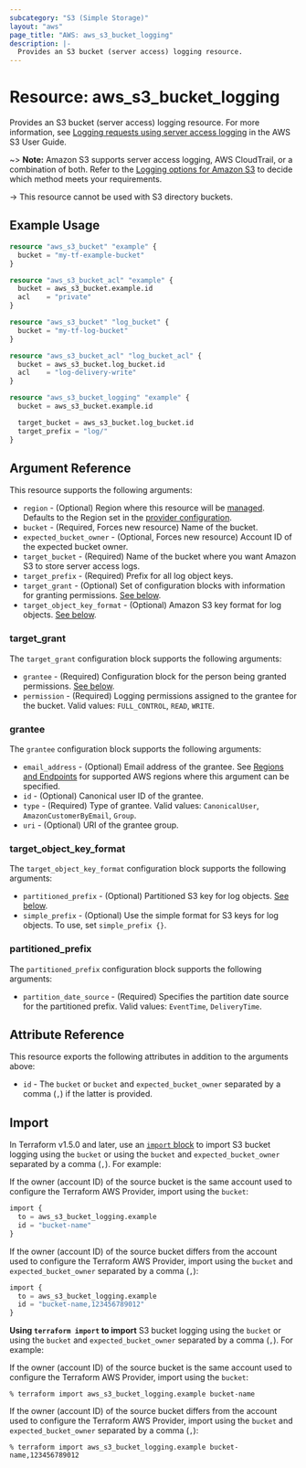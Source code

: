 ```yaml
---
subcategory: "S3 (Simple Storage)"
layout: "aws"
page_title: "AWS: aws_s3_bucket_logging"
description: |-
  Provides an S3 bucket (server access) logging resource.
---
```


# Resource: aws_s3_bucket_logging

Provides an S3 bucket (server access) logging resource. For more information, see [Logging requests using server access logging](https://docs.aws.amazon.com/AmazonS3/latest/userguide/ServerLogs.html)
in the AWS S3 User Guide.

~> **Note:** Amazon S3 supports server access logging, AWS CloudTrail, or a combination of both. Refer to the [Logging options for Amazon S3](https://docs.aws.amazon.com/AmazonS3/latest/userguide/logging-with-S3.html)
to decide which method meets your requirements.

-> This resource cannot be used with S3 directory buckets.

## Example Usage

```terraform
resource "aws_s3_bucket" "example" {
  bucket = "my-tf-example-bucket"
}

resource "aws_s3_bucket_acl" "example" {
  bucket = aws_s3_bucket.example.id
  acl    = "private"
}

resource "aws_s3_bucket" "log_bucket" {
  bucket = "my-tf-log-bucket"
}

resource "aws_s3_bucket_acl" "log_bucket_acl" {
  bucket = aws_s3_bucket.log_bucket.id
  acl    = "log-delivery-write"
}

resource "aws_s3_bucket_logging" "example" {
  bucket = aws_s3_bucket.example.id

  target_bucket = aws_s3_bucket.log_bucket.id
  target_prefix = "log/"
}
```

## Argument Reference

This resource supports the following arguments:

* `region` - (Optional) Region where this resource will be [managed](https://docs.aws.amazon.com/general/latest/gr/rande.html#regional-endpoints). Defaults to the Region set in the [provider configuration](https://registry.terraform.io/providers/hashicorp/aws/latest/docs#aws-configuration-reference).
* `bucket` - (Required, Forces new resource) Name of the bucket.
* `expected_bucket_owner` - (Optional, Forces new resource) Account ID of the expected bucket owner.
* `target_bucket` - (Required) Name of the bucket where you want Amazon S3 to store server access logs.
* `target_prefix` - (Required) Prefix for all log object keys.
* `target_grant` - (Optional) Set of configuration blocks with information for granting permissions. [See below](#target_grant).
* `target_object_key_format` - (Optional) Amazon S3 key format for log objects. [See below](#target_object_key_format).

### target_grant

The `target_grant` configuration block supports the following arguments:

* `grantee` - (Required) Configuration block for the person being granted permissions. [See below](#grantee).
* `permission` - (Required) Logging permissions assigned to the grantee for the bucket. Valid values: `FULL_CONTROL`, `READ`, `WRITE`.

### grantee

The `grantee` configuration block supports the following arguments:

* `email_address` - (Optional) Email address of the grantee. See [Regions and Endpoints](https://docs.aws.amazon.com/general/latest/gr/rande.html#s3_region) for supported AWS regions where this argument can be specified.
* `id` - (Optional) Canonical user ID of the grantee.
* `type` - (Required) Type of grantee. Valid values: `CanonicalUser`, `AmazonCustomerByEmail`, `Group`.
* `uri` - (Optional) URI of the grantee group.

### target_object_key_format

The `target_object_key_format` configuration block supports the following arguments:

* `partitioned_prefix` - (Optional) Partitioned S3 key for log objects. [See below](#partitioned_prefix).
* `simple_prefix` - (Optional) Use the simple format for S3 keys for log objects. To use, set `simple_prefix {}`.

### partitioned_prefix

The `partitioned_prefix` configuration block supports the following arguments:

* `partition_date_source` - (Required) Specifies the partition date source for the partitioned prefix. Valid values: `EventTime`, `DeliveryTime`.

## Attribute Reference

This resource exports the following attributes in addition to the arguments above:

* `id` - The `bucket` or `bucket` and `expected_bucket_owner` separated by a comma (`,`) if the latter is provided.

## Import

In Terraform v1.5.0 and later, use an [`import` block](https://developer.hashicorp.com/terraform/language/import) to import S3 bucket logging using the `bucket` or using the `bucket` and `expected_bucket_owner` separated by a comma (`,`). For example:

If the owner (account ID) of the source bucket is the same account used to configure the Terraform AWS Provider, import using the `bucket`:

```terraform
import {
  to = aws_s3_bucket_logging.example
  id = "bucket-name"
}
```

If the owner (account ID) of the source bucket differs from the account used to configure the Terraform AWS Provider, import using the `bucket` and `expected_bucket_owner` separated by a comma (`,`):

```terraform
import {
  to = aws_s3_bucket_logging.example
  id = "bucket-name,123456789012"
}
```

**Using `terraform import` to import** S3 bucket logging using the `bucket` or using the `bucket` and `expected_bucket_owner` separated by a comma (`,`). For example:

If the owner (account ID) of the source bucket is the same account used to configure the Terraform AWS Provider, import using the `bucket`:

```console
% terraform import aws_s3_bucket_logging.example bucket-name
```

If the owner (account ID) of the source bucket differs from the account used to configure the Terraform AWS Provider, import using the `bucket` and `expected_bucket_owner` separated by a comma (`,`):

```console
% terraform import aws_s3_bucket_logging.example bucket-name,123456789012
```
